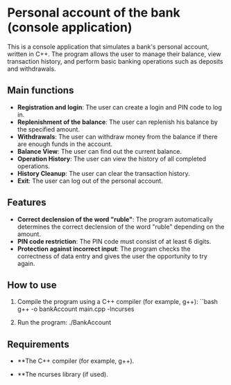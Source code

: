 # Personal account of the bank (console application)

This is a console application that simulates a bank's personal account, written in C++. The program allows the user to manage their balance, view transaction history, and perform basic banking operations such as deposits and withdrawals.

## Main functions

- **Registration and login**: The user can create a login and PIN code to log in.
- **Replenishment of the balance**: The user can replenish his balance by the specified amount.
- **Withdrawals**: The user can withdraw money from the balance if there are enough funds in the account.
- **Balance View**: The user can find out the current balance.
- **Operation History**: The user can view the history of all completed operations.
- **History Cleanup**: The user can clear the transaction history.
- **Exit**: The user can log out of the personal account.

## Features

- **Correct declension of the word "ruble"**: The program automatically determines the correct declension of the word "ruble" depending on the amount.
- **PIN code restriction**: The PIN code must consist of at least 6 digits.
- **Protection against incorrect input**: The program checks the correctness of data entry and gives the user the opportunity to try again.

## How to use

1. Compile the program using a C++ compiler (for example, g++):
``bash
   g++ -o bankAccount main.cpp -lncurses

2. Run the program:
./BankAccount


## Requirements

- **The C++ compiler (for example, g++).

- **The ncurses library (if used).
